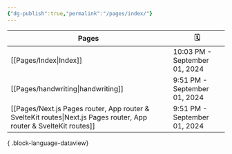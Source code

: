 ```yaml
---
{"dg-publish":true,"permalink":"/pages/index/"}
---
```


| Pages                                                                                                                 | 🗓️                           |
| --------------------------------------------------------------------------------------------------------------------- | ----------------------------- |
| [[Pages/Index\|Index]]                                                                                             | 10:03 PM - September 01, 2024 |
| [[Pages/handwriting\|handwriting]]                                                                                 | 9:51 PM - September 01, 2024  |
| [[Pages/Next.js Pages router, App router & SvelteKit routes\|Next.js Pages router, App router & SvelteKit routes]] | 9:51 PM - September 01, 2024  |

{ .block-language-dataview}


